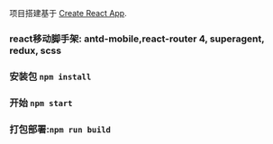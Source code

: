 项目搭建基于 [Create React App](https://github.com/facebook/create-react-app).

### react移动脚手架: antd-mobile,react-router 4, superagent, redux, scss 

### 安装包 `npm install`
### 开始 `npm start`

### 打包部署:`npm run build`
